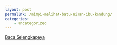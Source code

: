 ```yaml
---
layout: post
permalink: /mimpi-melihat-batu-nisan-ibu-kandung/
categories:
    - Uncategorized
---
```


[Baca Selengkapnya](/02)